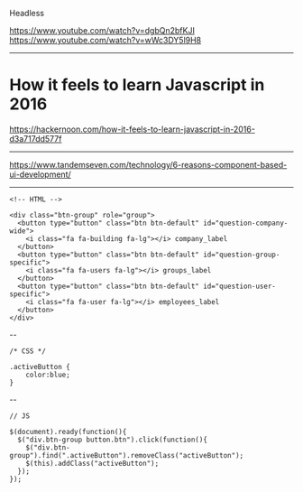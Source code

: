 Headless

https://www.youtube.com/watch?v=dgbQn2bfKJI
https://www.youtube.com/watch?v=wWc3DY5l9H8

---

# How it feels to learn Javascript in 2016

https://hackernoon.com/how-it-feels-to-learn-javascript-in-2016-d3a717dd577f

---

https://www.tandemseven.com/technology/6-reasons-component-based-ui-development/

---


```
<!-- HTML -->

<div class="btn-group" role="group">
  <button type="button" class="btn btn-default" id="question-company-wide">
    <i class="fa fa-building fa-lg"></i> company_label
  </button>
  <button type="button" class="btn btn-default" id="question-group-specific">
    <i class="fa fa-users fa-lg"></i> groups_label
  </button>
  <button type="button" class="btn btn-default" id="question-user-specific">
    <i class="fa fa-user fa-lg"></i> employees_label
  </button>
</div>
```

--

```
/* CSS */

.activeButton {
    color:blue;
}
```

--

```
// JS

$(document).ready(function(){
  $("div.btn-group button.btn").click(function(){
    $("div.btn-group").find(".activeButton").removeClass("activeButton");
    $(this).addClass("activeButton");
  });  
});
```
